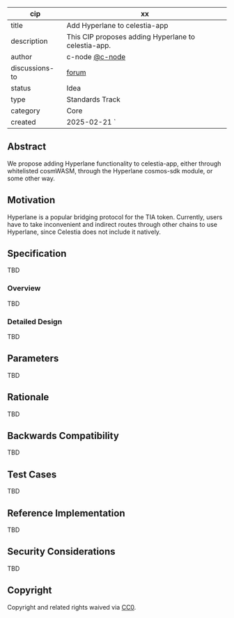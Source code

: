 | cip           | xx                                                                                         |
|---------------|--------------------------------------------------------------------------------------------|
| title         | Add Hyperlane to celestia-app                                                              |
| description   | This CIP proposes adding Hyperlane to celestia-app.                                        |
| author        | c-node [@c-node](https://github.com/S1nus)                                                 |
| discussions-to | [forum](https://forum.celestia.org/t/cip-add-hyperlane-bridging/1909)                     |                                                                     |
| status        | Idea                                                                                      |
| type          | Standards Track                                                                            |
| category      | Core                                                                                       |
| created       | 2025-02-21                                                                                `|

## Abstract

We propose adding Hyperlane functionality to celestia-app, either through whitelisted cosmWASM, through the Hyperlane cosmos-sdk module, or some other way.

## Motivation

Hyperlane is a popular bridging protocol for the TIA token. Currently, users have to take inconvenient and indirect routes through other chains to use Hyperlane, since Celestia does not include it natively.


## Specification

TBD

### Overview

TBD

### Detailed Design

TBD

## Parameters

TBD

## Rationale

TBD

## Backwards Compatibility

TBD

## Test Cases

TBD

## Reference Implementation

TBD

## Security Considerations

TBD
## Copyright


Copyright and related rights waived via [CC0](https://github.com/celestiaorg/CIPs/blob/main/LICENSE).
